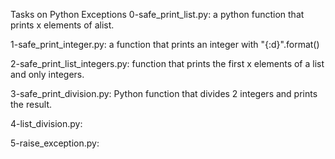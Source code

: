 Tasks on Python Exceptions
0-safe_print_list.py: a python function that prints x elements of alist. 

1-safe_print_integer.py: a function that prints an integer with "{:d}".format()

2-safe_print_list_integers.py: function that prints the first x elements of a list and only integers. 

3-safe_print_division.py: Python function that divides 2 integers and prints the result.

4-list_division.py:

5-raise_exception.py:

